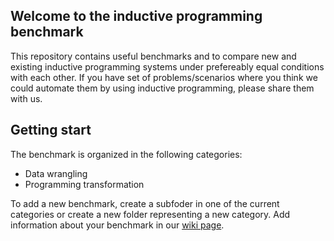 ## Welcome to the inductive programming benchmark 

This repository contains useful benchmarks and to compare new and existing inductive programming systems under prefereably equal conditions with each other. If you have set of problems/scenarios where you think we could automate them by using inductive programming, please share them with us. 

## Getting start

The benchmark is organized in the following categories: 

* Data wrangling 
* Programming transformation

To add a new benchmark, create a subfoder in one of the current categories or create a new folder representing a new category. Add information about your benchmark in our [wiki page](../../wiki).

